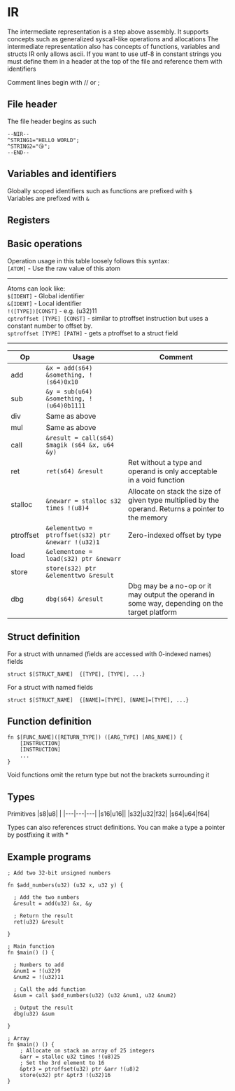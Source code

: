 # IR
The intermediate representation is a step above assembly.
It supports concepts such as generalized syscall-like operations and allocations
The intermediate representation also has concepts of functions, variables and structs
IR only allows ascii. If you want to use utf-8 in constant strings you must define them in a header at the top of the file and reference them with identifiers

Comment lines begin with // or ;

## File header
The file header begins as such
```
--NIR--
^STRING1="HELLO WORLD";
^STRING2="😘";
--END--
```




## Variables and identifiers
Globally scoped identifiers such as functions are prefixed with `$`  
Variables are prefixed with `&`

## Registers


## Basic operations
Operation usage in this table loosely follows this syntax:  
`[ATOM]` - Use the raw value of this atom

---

Atoms can look like:  
`$[IDENT]` - Global identifier  
`&[IDENT]` - Local identifier  
`!([TYPE])[CONST]` - e.g. (u32)11  
`cptroffset [TYPE] [CONST]` - similar to ptroffset instruction but uses a constant number to offset by.   
`sptroffset [TYPE] [PATH]` - gets a ptroffset to a struct field

---

|Op   |Usage  |Comment|
|---- |-------|-------|
|add  |`&x = add(s64) &something, !(s64)0x10`||
|sub  |`&y = sub(u64) &something, !(u64)0b1111`||
|div  |Same as above||
|mul  |Same as above||
|call |`&result = call(s64) $magik (s64 &x, u64 &y)`||
|ret |`ret(s64) &result`|Ret without a type and operand is only acceptable in a void function|
|stalloc |`&newarr = stalloc s32 times !(u8)4`|Allocate on stack the size of given type multiplied by the operand. Returns a pointer to the memory|
|ptroffset|`&elementtwo = ptroffset(s32) ptr &newarr !(u32)1`|Zero-indexed offset by type|
|load|`&elementone = load(s32) ptr &newarr`||
|store|`store(s32) ptr &elementtwo &result` ||
|dbg  |`dbg(s64) &result`|Dbg may be a no-op or it may output the operand in some  way, depending on the target platform|


## Struct definition
For a struct with unnamed (fields are accessed with 0-indexed names) fields
```
struct $[STRUCT_NAME]  {[TYPE], [TYPE], ...}
```
For a struct with named fields
```
struct $[STRUCT_NAME]  {[NAME]=[TYPE], [NAME]=[TYPE], ...}
```

## Function definition
```
fn $[FUNC_NAME]([RETURN_TYPE]) ([ARG_TYPE] [ARG_NAME]) {
    [INSTRUCTION]
    [INSTRUCTION]
    ...
}
```
Void functions omit the return type but not the brackets surrounding it

## Types
Primitives
|s8|u8|   |
|---|---|---|
|s16|u16||
|s32|u32|f32|
|s64|u64|f64|

Types can also references struct definitions.
You can make a type a pointer by postfixing it with *


## Example programs
```
; Add two 32-bit unsigned numbers

fn $add_numbers(u32) (u32 x, u32 y) {

  ; Add the two numbers
  &result = add(u32) &x, &y

  ; Return the result
  ret(u32) &result

}

; Main function
fn $main() () {

  ; Numbers to add
  &num1 = !(u32)9
  &num2 = !(u32)11

  ; Call the add function
  &sum = call $add_numbers(u32) (u32 &num1, u32 &num2)

  ; Output the result
  dbg(u32) &sum

}
```

```
; Array
fn $main() () {
    ; Allocate on stack an array of 25 integers
    &arr = stalloc u32 times !(u8)25
    ; Set the 3rd element to 16
    &ptr3 = ptroffset(u32) ptr &arr !(u8)2
    store(u32) ptr &ptr3 !(u32)16
}
```